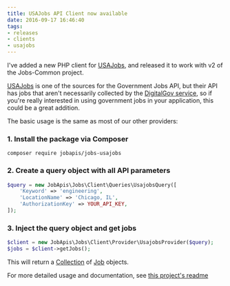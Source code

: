 ```yaml
---
title: USAJobs API Client now available
date: 2016-09-17 16:46:40
tags: 
- releases 
- clients
- usajobs
---
```


I've added a new PHP client for [USAJobs](https://github.com/jobapis/jobs-usajobs), and released it to work with v2 of the Jobs-Common project.

[USAJobs](https://www.usajobs.gov/) is one of the sources for the Government Jobs API, but their API has jobs that aren't necessarily collected by the [DigitalGov service](http://search.digitalgov.gov/developer/jobs.html), so if you're really interested in using government jobs in your application, this could be a great addition.

The basic usage is the same as most of our other providers:

### 1. Install the package via Composer

`composer require jobapis/jobs-usajobs`

### 2. Create a query object with all API parameters
```php
$query = new JobApis\Jobs\Client\Queries\UsajobsQuery([
    'Keyword' => 'engineering',
    'LocationName' => 'Chicago, IL',
    'AuthorizationKey' => YOUR_API_KEY,
]);
```

### 3. Inject the query object and get jobs

```php
$client = new JobApis\Jobs\Client\Provider\UsajobsProvider($query);
$jobs = $client->getJobs();
```

This will return a [Collection](https://github.com/jobapis/jobs-common/blob/master/src/Collection.php) of [Job](https://github.com/jobapis/jobs-common/blob/master/src/Job.php) objects.

For more detailed usage and documentation, see [this project's readme](https://github.com/jobapis/jobs-usajobs#usage)

